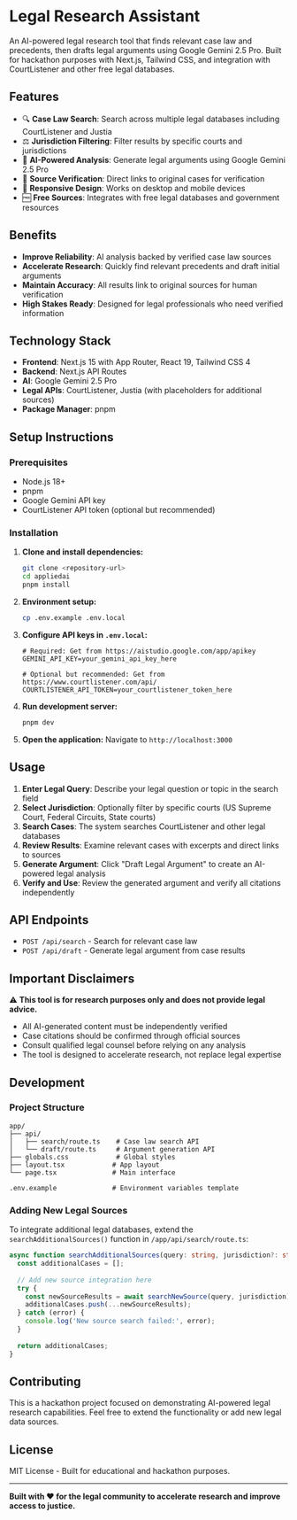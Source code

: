# Legal Research Assistant

An AI-powered legal research tool that finds relevant case law and precedents, then drafts legal arguments using Google Gemini 2.5 Pro. Built for hackathon purposes with Next.js, Tailwind CSS, and integration with CourtListener and other free legal databases.

## Features

- 🔍 **Case Law Search**: Search across multiple legal databases including CourtListener and Justia
- ⚖️ **Jurisdiction Filtering**: Filter results by specific courts and jurisdictions  
- 🤖 **AI-Powered Analysis**: Generate legal arguments using Google Gemini 2.5 Pro
- 🔗 **Source Verification**: Direct links to original cases for verification
- 📱 **Responsive Design**: Works on desktop and mobile devices
- 🆓 **Free Sources**: Integrates with free legal databases and government resources

## Benefits

- **Improve Reliability**: AI analysis backed by verified case law sources
- **Accelerate Research**: Quickly find relevant precedents and draft initial arguments  
- **Maintain Accuracy**: All results link to original sources for human verification
- **High Stakes Ready**: Designed for legal professionals who need verified information

## Technology Stack

- **Frontend**: Next.js 15 with App Router, React 19, Tailwind CSS 4
- **Backend**: Next.js API Routes
- **AI**: Google Gemini 2.5 Pro
- **Legal APIs**: CourtListener, Justia (with placeholders for additional sources)
- **Package Manager**: pnpm

## Setup Instructions

### Prerequisites

- Node.js 18+ 
- pnpm
- Google Gemini API key
- CourtListener API token (optional but recommended)

### Installation

1. **Clone and install dependencies:**
   ```bash
   git clone <repository-url>
   cd appliedai
   pnpm install
   ```

2. **Environment setup:**
   ```bash
   cp .env.example .env.local
   ```

3. **Configure API keys in `.env.local`:**
   ```env
   # Required: Get from https://aistudio.google.com/app/apikey
   GEMINI_API_KEY=your_gemini_api_key_here
   
   # Optional but recommended: Get from https://www.courtlistener.com/api/
   COURTLISTENER_API_TOKEN=your_courtlistener_token_here
   ```

4. **Run development server:**
   ```bash
   pnpm dev
   ```

5. **Open the application:**
   Navigate to `http://localhost:3000`

## Usage

1. **Enter Legal Query**: Describe your legal question or topic in the search field
2. **Select Jurisdiction**: Optionally filter by specific courts (US Supreme Court, Federal Circuits, State courts)
3. **Search Cases**: The system searches CourtListener and other legal databases
4. **Review Results**: Examine relevant cases with excerpts and direct links to sources
5. **Generate Argument**: Click "Draft Legal Argument" to create an AI-powered legal analysis
6. **Verify and Use**: Review the generated argument and verify all citations independently

## API Endpoints

- `POST /api/search` - Search for relevant case law
- `POST /api/draft` - Generate legal argument from case results

## Important Disclaimers

⚠️ **This tool is for research purposes only and does not provide legal advice.**

- All AI-generated content must be independently verified
- Case citations should be confirmed through official sources  
- Consult qualified legal counsel before relying on any analysis
- The tool is designed to accelerate research, not replace legal expertise

## Development

### Project Structure
```
app/
├── api/
│   ├── search/route.ts    # Case law search API
│   └── draft/route.ts     # Argument generation API
├── globals.css            # Global styles
├── layout.tsx            # App layout
└── page.tsx              # Main interface

.env.example              # Environment variables template
```

### Adding New Legal Sources

To integrate additional legal databases, extend the `searchAdditionalSources()` function in `/app/api/search/route.ts`:

```typescript
async function searchAdditionalSources(query: string, jurisdiction?: string) {
  const additionalCases = [];
  
  // Add new source integration here
  try {
    const newSourceResults = await searchNewSource(query, jurisdiction);
    additionalCases.push(...newSourceResults);
  } catch (error) {
    console.log('New source search failed:', error);
  }
  
  return additionalCases;
}
```

## Contributing

This is a hackathon project focused on demonstrating AI-powered legal research capabilities. Feel free to extend the functionality or add new legal data sources.

## License

MIT License - Built for educational and hackathon purposes.

---

**Built with ❤️ for the legal community to accelerate research and improve access to justice.**